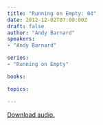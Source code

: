 ```yaml
---
title: "Running on Empty: 04"
date: 2012-12-02T07:00:00Z
draft: false
author: "Andy Barnard"
speakers:
- "Andy Barnard"

series:
- "Running on Empty"

books:

topics:

---
```

[Download audio.](https://s3.amazonaws.com/highway/sermons/2012_12/02_Running_on_Empty_04.mp3)